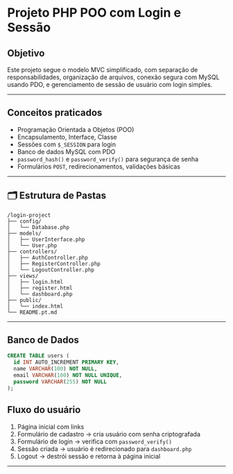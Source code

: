 # Projeto PHP POO com Login e Sessão

## Objetivo

Este projeto segue o modelo MVC simplificado, com separação de responsabilidades, organização de arquivos, conexão segura com MySQL usando PDO, e gerenciamento de sessão de usuário com login simples.

---

## Conceitos praticados

- Programação Orientada a Objetos (POO)
- Encapsulamento, Interface, Classe
- Sessões com `$_SESSION` para login
- Banco de dados MySQL com PDO
- `password_hash()` e `password_verify()` para segurança de senha
- Formulários `POST`, redirecionamentos, validações básicas

---

## 🗂 Estrutura de Pastas

```
/login-project
├── config/
│   └── Database.php
├── models/
│   ├── UserInterface.php
│   └── User.php
├── controllers/
│   ├── AuthController.php
│   ├── RegisterController.php
│   └── LogoutController.php
├── views/
│   ├── login.html
│   ├── register.html
│   └── dashboard.php
├── public/
│   └── index.html
└── README.pt.md
```

---

## Banco de Dados

```sql
CREATE TABLE users (
  id INT AUTO_INCREMENT PRIMARY KEY,
  name VARCHAR(100) NOT NULL,
  email VARCHAR(100) NOT NULL UNIQUE,
  password VARCHAR(255) NOT NULL
);
```

## Fluxo do usuário

1. Página inicial com links
2. Formulário de cadastro → cria usuário com senha criptografada
3. Formulário de login → verifica com `password_verify()`
4. Sessão criada → usuário é redirecionado para `dashboard.php`
5. Logout → destrói sessão e retorna à página inicial
---